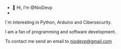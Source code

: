 - 👋 Hi, I’m @NioDevp
- 
I´m interesting in Python, Arduino and Cibersecurity.

I am a fan of programming and software development.

To contact me send an email to niodevp@gmail.com
<!---
NioDevp/NioDevp is a ✨ special ✨ repository because its `README.md` (this file) appears on your GitHub profile.
You can click the Preview link to take a look at your changes.
--->
